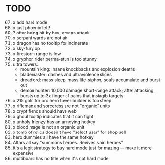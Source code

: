 # TODO

67. x add hard mode
73. x just phoenix left!
76. ? after being hit by hex, creeps attack
78. x serpant wards are not air
79. x dragon has no tooltip for incinerate
81. x sky-fury op
82. x firestorm range is low
83. x gryphon rider perma-stun is too stunny
85. ultra towers:
    - mountain king: insane knockbacks and explosion deaths
    - blademaster: dashes and ultraviolence slices
    - dreadlord: mass sleep, mass life-siphon, souls accumulate and burst out
    - demon hunter: 10,000 damage short-range attack; after attacking, bursts up to 3x finger of pains that instagib targets
86. x 215 gold for orc hero tower builder is too steep
87. x rifleman and sorceress are not "organic" units
88. x crypt fiends should have web
89. x ghoul tooltip indicates that it can fight
90. x unholy frienzy has an annoying hotkey
91. x blood mage is not an organic unit
92. x tomb of relics doesn't have "select user" for shop sell
93. hero dummies all have the same hotkey
94. Altars all say "summons heroes. Revives slain heroes"
95. it's a legit strategy to buy hard mode just for mazing -- make it more expensive
96. multiboard has no title when it's not hard mode
